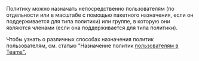 Политику можно назначать непосредственно пользователям (по отдельности или в масштабе с помощью пакетного назначения, если он поддерживается для типа политики) или группе, в которую они являются членами (если она поддерживается для типа политики). 

Чтобы узнать о различных способах назначения политик пользователям, см. статью "Назначение политик [пользователям в Teams".](../assign-policies.md)